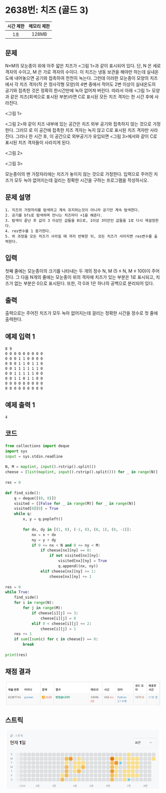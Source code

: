 # 2638번: 치즈 (골드 3)
| 시간 제한 | 메모리 제한 |
|:-----:|:------:|
|  1초   | 128MB  |

## 문제
N×M의 모눈종이 위에 아주 얇은 치즈가 <그림 1>과 같이 표시되어 있다. 단, N 은 세로 격자의 수이고, M 은 가로 격자의 수이다. 이 치즈는 냉동 보관을 해야만 하는데 실내온도에 내어놓으면 공기와 접촉하여 천천히 녹는다. 그런데 이러한 모눈종이 모양의 치즈에서 각 치즈 격자(작 은 정사각형 모양)의 4변 중에서 적어도 2변 이상이 실내온도의 공기와 접촉한 것은 정확히 한시간만에 녹아 없어져 버린다. 따라서 아래 <그림 1> 모양과 같은 치즈(회색으로 표시된 부분)라면 C로 표시된 모든 치즈 격자는 한 시간 후에 사라진다.



<그림 1>

<그림 2>와 같이 치즈 내부에 있는 공간은 치즈 외부 공기와 접촉하지 않는 것으로 가정한다. 그러므 로 이 공간에 접촉한 치즈 격자는 녹지 않고 C로 표시된 치즈 격자만 사라진다. 그러나 한 시간 후, 이 공간으로 외부공기가 유입되면 <그림 3>에서와 같이 C로 표시된 치즈 격자들이 사라지게 된다.



<그림 2>



<그림 3>

모눈종이의 맨 가장자리에는 치즈가 놓이지 않는 것으로 가정한다. 입력으로 주어진 치즈가 모두 녹아 없어지는데 걸리는 정확한 시간을 구하는 프로그램을 작성하시오.

## 문제 설명
```text
1. 치즈의 가장자리를 탐색하고 계속 유지하는것이 아니라 공기만 계속 탐색한다.
2. 공기를 bfs로 탐색하며 만나는 치즈마다 +1을 해준다.
3. 탐색이 끝난 후 값이 3 이상인 값들을 0으로, 1이상 3미만인 값들을 1로 다시 재설정한다.
4. res변수를 1 증가한다.
5. 위 과정을 모든 치즈가 사라질 때 까지 반복한 뒤, 모든 치즈가 사라지면 res변수를 출력한다.
```

## 입력
첫째 줄에는 모눈종이의 크기를 나타내는 두 개의 정수 N, M (5 ≤ N, M ≤ 100)이 주어진다. 그 다음 N개의 줄에는 모눈종이 위의 격자에 치즈가 있는 부분은 1로 표시되고, 치즈가 없는 부분은 0으로 표시된다. 또한, 각 0과 1은 하나의 공백으로 분리되어 있다.

## 출력
출력으로는 주어진 치즈가 모두 녹아 없어지는데 걸리는 정확한 시간을 정수로 첫 줄에 출력한다.


## 예제 입력 1 
```text
8 9
0 0 0 0 0 0 0 0 0
0 0 0 1 1 0 0 0 0
0 0 0 1 1 0 1 1 0
0 0 1 1 1 1 1 1 0
0 0 1 1 1 1 1 0 0
0 0 1 1 0 1 1 0 0
0 0 0 0 0 0 0 0 0
0 0 0 0 0 0 0 0 0
```
## 예제 출력 1 
```text
4
```


## 코드
```python
from collections import deque
import sys
input = sys.stdin.readline

N, M = map(int, input().rstrip().split())
cheese = [list(map(int, input().rstrip().split())) for _ in range(N)]

res = 0

def find_side():
    q = deque([(0, 0)])
    visited = [[False for _ in range(M)] for _ in range(N)]
    visited[0][0] = True
    while q:
        x, y = q.popleft()

        for dx, dy in [(1, 0), (-1, 0), (0, 1), (0, -1)]:
            nx = x + dx
            ny = y + dy
            if 0 <= nx < N and 0 <= ny < M:
                if cheese[nx][ny] == 0:
                    if not visited[nx][ny]:
                        visited[nx][ny] = True
                        q.append((nx, ny))
                elif cheese[nx][ny] >= 1:
                    cheese[nx][ny] += 1

res = 0
while True:
    find_side()
    for i in range(N):
        for j in range(M):
            if cheese[i][j] >= 3:
                cheese[i][j] = 0
            elif 0 < cheese[i][j] <= 2:
                cheese[i][j] = 1
    res += 1
    if sum([sum(c) for c in cheese]) == 0:
        break

print(res)

```

## 채점 결과
![img.png](img.png)

## 스트릭
![img_1.png](img_1.png)
